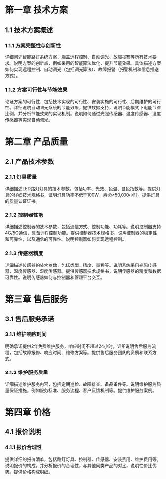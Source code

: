 # 第一章 技术方案

## 1.1 技术方案概述

### 1.1.1 方案完整性与创新性

详细阐述智能路灯系统方案，涵盖远程控制、自动调光、故障报警等所有技术要求。说明方案的创新点，例如采用的智能算法优化，提升节能效果。具体描述方案如何实现远程控制、自动调光（包括调光算法）、故障报警（报警机制和信息推送方式）。

### 1.1.2 方案可行性与节能效果

论证方案的可行性，包括技术实现的可行性、安装实施的可行性、后期维护的可行性。详细说明自动调光系统的节能效果，提供数据支持，说明节能模式下电能节省比例，并分析节能效果的实现机制。说明如何通过光照传感器、温度传感器、湿度传感器等实现自动调光。



# 第二章 产品质量

## 2.1 产品技术参数

### 2.1.1 灯具质量

详细描述LED路灯灯具的技术参数，包括功率、光效、色温、显色指数等。提供灯具的详细技术规格书，证明灯具功率不低于100W，寿命≥50,000小时。提供灯具的质量认证证书。

### 2.1.2 控制器性能

详细描述控制器的技术参数，包括通信方式、控制功能、功耗等。说明控制器支持4G/5G通信，具备远程控制功能。提供控制器技术规格书，说明控制器的稳定性和可靠性，以及通信的可靠性。说明控制器如何实现远程控制。

### 2.1.3 传感器精度

详细描述传感器的技术参数，包括类型、精度、量程等。说明系统采用光照传感器、温度传感器、湿度传感器。提供传感器技术规格书，说明传感器的精度和数据可靠性。说明传感器如何与控制器和管理平台交互。



# 第三章 售后服务

## 3.1 售后服务承诺

### 3.1.1 维护响应时间

明确承诺提供2年免费维护服务，响应时间不超过24小时。详细说明售后服务流程，包括故障报修、响应时间、维修方案等。提供售后服务团队的资质和联系方式。

### 3.1.2 维护服务质量

详细描述维护服务内容，包括定期巡检、故障排查、备品备件等。说明维护服务质量保证措施，例如服务标准、服务流程、客户反馈机制等。提供维护服务案例。



# 第四章 价格

## 4.1 报价说明

### 4.1.1 报价合理性

提供详细的报价清单，包括路灯灯具、控制器、传感器、安装费用、维护费用等。说明报价的构成，并分析报价的合理性，与其他同类产品的对比，说明性价比优势。提供价格构成明细。


